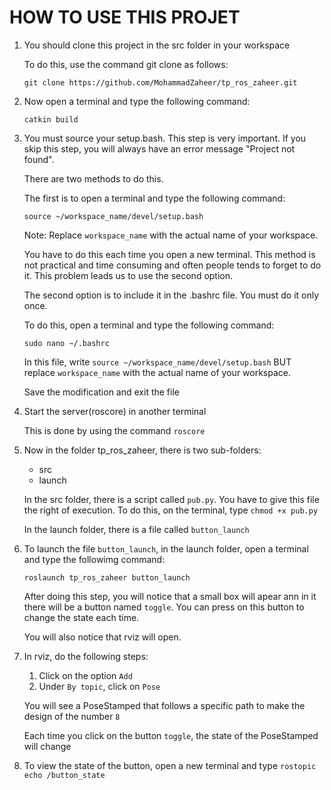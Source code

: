 # HOW TO USE THIS PROJET

1. You should clone this project in the src folder in your workspace

   To do this, use the command git clone as follows:

   `git clone https://github.com/MohammadZaheer/tp_ros_zaheer.git`

2. Now open a terminal and type the following command:

   `catkin build`

3. You must source your setup.bash. This step is very important. If you    skip this step, you will always have an error message "Project not found".

   There are two methods to do this.

   The first is to open a terminal and type the following command:

   `source ~/workspace_name/devel/setup.bash`

   Note: Replace `workspace_name` with the actual name of your workspace.

   You have to do this each time you open a new terminal. This method is not practical and time consuming and often people tends to forget to do it. This problem leads us to use the second option.

   The second option is to include it in the .bashrc file. You must do it only once.

   To do this, open a terminal and type the following command:

   `sudo nano ~/.bashrc`

   In this file, write `source ~/workspace_name/devel/setup.bash` BUT replace `workspace_name` with the actual name of your workspace.

   Save the modification and exit the file

4. Start the server(roscore) in another terminal

   This is done by using the command `roscore`

5. Now in the folder tp_ros_zaheer, there is two sub-folders:

   - src
   - launch

   In the src folder, there is a script called `pub.py`. You have to give this file the right of execution. To do this, on the terminal, type `chmod +x pub.py`

   In the launch folder, there is a file called `button_launch`

6. To launch the file `button_launch`, in the launch folder, open a terminal and type the followimg command:

   `roslaunch tp_ros_zaheer button_launch`

   After doing this step, you will notice that a small box will apear ann in it there will be a button named `toggle`. You can press on this button to change the state each time.

   You will also notice that rviz will open.

7. In rviz, do the following steps:

   1. Click on the option `Add`
   2. Under `By topic`, click on `Pose`

   You will see a PoseStamped that follows a specific path to make the design of the number `8`

   Each time you click on the button `toggle`, the state of the PoseStamped will change

8. To view the state of the button, open a new terminal and type `rostopic echo /button_state`

   




 


